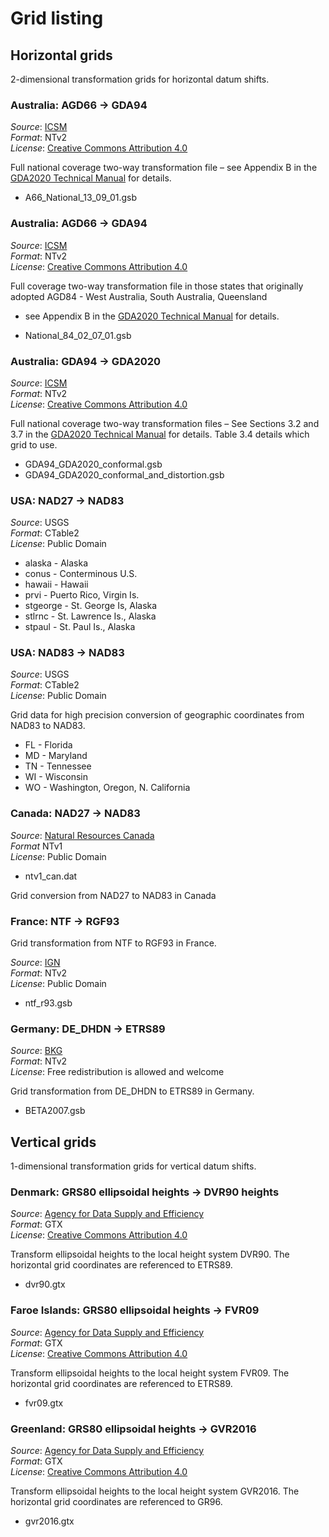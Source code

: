 # Grid listing

## Horizontal grids

2-dimensional transformation grids for horizontal datum shifts.

### Australia: AGD66 -> GDA94

*Source*: [ICSM](https://github.com/icsm-au/transformation_grids)  
*Format*: NTv2  
*License*: [Creative Commons Attribution 4.0]((https://creativecommons.org/licenses/by/4.0/))

Full national coverage two-way transformation file – see Appendix B
in the [GDA2020 Technical Manual](http://www.icsm.gov.au/gda/tech.html) for details.

* A66_National_13_09_01.gsb

### Australia: AGD66 -> GDA94

*Source*: [ICSM](https://github.com/icsm-au/transformation_grids)  
*Format*: NTv2  
*License*: [Creative Commons Attribution 4.0](https://creativecommons.org/licenses/by/4.0/)

Full coverage two-way transformation file in those states that
originally adopted AGD84 - West Australia, South Australia, Queensland
- see Appendix B in the [GDA2020 Technical Manual](http://www.icsm.gov.au/gda/tech.html)
for details.

* National_84_02_07_01.gsb

### Australia: GDA94 -> GDA2020

*Source*: [ICSM](https://github.com/icsm-au/transformation_grids)  
*Format*: NTv2  
*License*: [Creative Commons Attribution 4.0](https://creativecommons.org/licenses/by/4.0/)

Full national coverage two-way transformation files – See Sections 3.2
and 3.7 in the [GDA2020 Technical Manual](http://www.icsm.gov.au/gda/tech.html) for details.
Table 3.4 details which grid to use.

* GDA94_GDA2020_conformal.gsb
* GDA94_GDA2020_conformal_and_distortion.gsb

### USA: NAD27 -> NAD83

*Source*: USGS  
*Format*: CTable2  
*License*: Public Domain

* alaska - Alaska
* conus - Conterminous U.S.
* hawaii - Hawaii
* prvi - Puerto Rico, Virgin Is.
* stgeorge - St. George Is, Alaska
* stlrnc - St. Lawrence Is., Alaska
* stpaul - St. Paul Is., Alaska

### USA: NAD83 -> NAD83

*Source*: USGS  
*Format*: CTable2  
*License*: Public Domain

Grid data for high precision conversion of geographic coordinates from
NAD83 to NAD83.

* FL - Florida
* MD - Maryland
* TN - Tennessee
* WI - Wisconsin
* WO - Washington, Oregon, N. California

### Canada: NAD27 -> NAD83

*Source*: [Natural Resources Canada](http://www.nrcan.gc.ca/earth-sciences/geomatics/geodetic-reference-systems/18766)  
*Format* NTv1  
*License*: Public Domain
* ntv1_can.dat

Grid conversion from NAD27 to NAD83 in Canada

### France: NTF -> RGF93

Grid transformation from NTF to RGF93 in France.

*Source*: [IGN](http://www.ign.fr/)  
*Format*: NTv2  
*License*: Public Domain

* ntf_r93.gsb

### Germany: DE_DHDN -> ETRS89

*Source*: [BKG](http://crs.bkg.bund.de/crseu/crs/descrtrans/BeTA/de_dhdn2etrs_beta.php)  
*Format*: NTv2  
*License*: Free redistribution is allowed and welcome

Grid transformation from DE_DHDN to ETRS89 in Germany.

* BETA2007.gsb

## Vertical grids

1-dimensional transformation grids for vertical datum shifts.

### Denmark: GRS80 ellipsoidal heights -> DVR90 heights

*Source*: [Agency for Data Supply and Efficiency](https://github.com/NordicGeodesy/NordicTransformations)  
*Format*: GTX  
*License*: [Creative Commons Attribution 4.0](https://creativecommons.org/licenses/by/4.0/)

Transform ellipsoidal heights to the local height system DVR90. The horizontal
grid coordinates are referenced to ETRS89.

* dvr90.gtx

### Faroe Islands: GRS80 ellipsoidal heights -> FVR09

*Source*: [Agency for Data Supply and Efficiency](https://github.com/NordicGeodesy/NordicTransformations)  
*Format*: GTX  
*License*: [Creative Commons Attribution 4.0](https://creativecommons.org/licenses/by/4.0/)

Transform ellipsoidal heights to the local height system FVR09. The horizontal
grid coordinates are referenced to ETRS89.

* fvr09.gtx

### Greenland: GRS80 ellipsoidal heights -> GVR2016

*Source*: [Agency for Data Supply and Efficiency](https://github.com/NordicGeodesy/NordicTransformations)  
*Format*: GTX  
*License*: [Creative Commons Attribution 4.0](https://creativecommons.org/licenses/by/4.0/)

Transform ellipsoidal heights to the local height system GVR2016. The horizontal
grid coordinates are referenced to GR96.

* gvr2016.gtx

